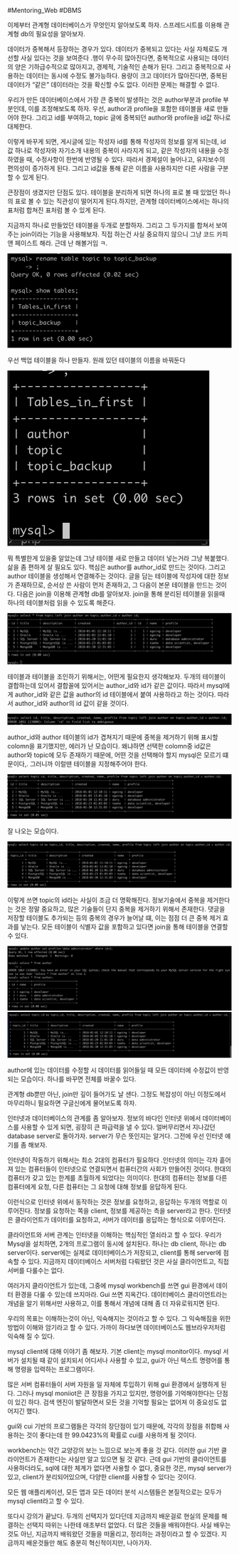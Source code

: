 #Mentoring_Web #DBMS

이제부터 관계형 데이터베이스가 무엇인지 알아보도록 하자. 스프레드시트를 이용해 관계형 db의 필요성을 알아보자.

데이터가 중복해서 등장하는 경우가 있다. 데이터가 중복되고 있다는 사실 자체로도 개선할 사실 있다는 것을 보여준다 .행이 무수히 많아진다면, 중복적으로 사용되는 데이터의 양은 기하급수적으로 많아지고, 경제적, 기술적인 손해가 된다. 그리고 중복적으로 사용하는 데이터는 동시에 수정도 불가능하다. 용량이 크고 데이터가 많아진다면, 중복된 데이터가 “같은” 데이터라는 것을 확신할 수도 없다. 이러한 문제는 해결할 수 없다.

우리가 만든 데이터베이스에서 가장 큰 중복이 발생하는 것은 author부분과 profile 부분인데, 이를 조정해보도록 하자. 우선, author과 profile을 포함한 테이블을 새로 만들어야 한다. 그리고 id를 부여하고, topic 글에 중복되던 author와 profile을 id값 하나로 대체한다.

이렇게 바꾸게 되면, 게시글에 있는 작성자 id를 통해 작성자의 정보를 알게 되는데, id값 하나로 작성자와 자기소개 내용의 중복이 사라지게 되고, 같은 작성자의 내용을 수정하였을 때, 수정사항이 한번에 반영될 수 있다. 따라서 경제설이 늘어나고, 유지보수의 편의성이 증가하게 된다. 그리고 id값을 통해 같은 이름을 사용하지만 다른 사람을 구분할 수 있게 된다.

큰장점이 생겼지만 단점도 있다. 테이블을 분리하게 되면 하나의 표로 볼 때 있었던 하나의 표로 볼 수 있는 직관성이 떨어지게 된다.하지만, 관계형 데이터베이스에서는 하나의 표처럼 합쳐진 표처럼 볼 수 있게 된다.

지금까지 하나로 만들었던 테이블을 두개로 분할하자. 그리고 그 두가지를 합쳐서 보여주는 join이라는 기능을 사용해보자. 직접 하는건 사실 중요하지 않으니 그냥 코드 카피앤 페이스트 
해라. 근데 난 해볼거임 ㅋ.

![](./img/3-01.png)

우선 백업 테이블을 하나 만들자. 원래 있던 테이블의 이름을 바꿔둔다

![](./img/3-02.png)

뭐 특별한게 있을줄 알았는데 그냥 테이블 새로 만들고 데이터 넣는거라 그냥 복붙했다. 삶을 좀 편하게 살 필요도 있다.
핵심은 author를 author_id로 만드는 것이다. 그리고 author 테이블을 생성해서 연결해주는 것이다. 글을 담는 테이블에 작성자에 대한 정보가 존재하므로, 순서상 쓴 사람이 먼저 존재하고, 그 다음이 본문 테이블을 만드는 것이다. 
다음은 join을 이용해 관계형 db를 알아보자. join을 통해 분리된 테이블을 읽을때 하나의 테이블처럼 읽을 수 있도록 해준다. 

![](./img/3-03.png)

테이블과 테이블을 조인하기 위해서는, 어떤게 필요한지 생각해보자. 두개의 테이블이 결합하는데 있어서 결합꼴에 있어서는 author_id와 id가 같은 값이다. 따라서 mysql에게 author_id와 같은 값을 author의 id 테이블에서 붙여 사용하라고 하는 것이다.  따라서 author_id와 author의 id 값이 같을 것이다. 


![](./img/3-04.png)

author_id와 author 테이블의 id가 겹쳐지기 때문에 중복을 제거하기 위해 표시할 colomn을 표기했지만, 에러가 난 모습이다. 왜냐하면 선택한 colomn중 id값은 author와 topic에 모두 존재하기 때문에, 어떤 것을 선택해야 할지 mysql은 모르기 떄문이다,. 그러니까 이럴땐 테이블을 지정해주어야 한다. 


![](./img/3-05.png)

잘 나오는 모습이다.


![](./img/3-06.png)

이렇게 쓰면 topic의 id라는 사실이 조금 더 명확해진다.
정보기술에서 중복을 제거한다는 것은 정말 중요하고, 많은 기술들이 단지 중복을 제거하기 위해서 존재한다. 댓글을 저장할 테이블도 추가되는 등의 중복의 경우가 늘어날 떄, 이는 점점 더 큰 중복 제거 효과를 낳는다. 모든 테이블이 식별자 값을 포함하고 있다면 join을 통해 테이블을 연결할 수 있다.

![](./img/3-07.png)
![](./img/3-08.png)

author에 있는 데이터를 수정할 시 데이터를 읽어들일 때 모든 데이터에 수정값이 반영되는 모습이다. 하나를 바꾸면 전체를 바꿀수 있다.

관계형 db뿐만 아닌, join만 깊이 들어가도 날 샌다. 그정도 복잡성이 아닌 이정도에서 마무리하니 필요하면 구글신에게 물어보도록 하자. 

인터넷과 데이터베이스의 관계를 좀 알아보자. 정보의 바다인 인터넷 위에서 데이터베이스를 사용할 수 있게 되면, 굉장히 큰 파급력을 낼 수 있다. 얼버무리면서 지나갔던 database server로 돌아가자. server가 무슨 뜻인지는 알거다. 그전에 우선 인터넷 얘기를 좀 해보자.

인터넷이 작동하기 위해서는 최소 2대의 컴퓨터가 필요하다 .인터넷의 의미는 각자 흩어져 있는 컴퓨터들이 인터넷으로 연결되면서 컴퓨터간의 사회가 만들어진 것이다. 한대의 컴퓨터가 갖고 있는 한계를 초월하게 되었다는 의미이다. 한대의 컴퓨터는 정보를 다른 컴퓨터에게 요청, 다른 컴퓨터는 그 요청에 대해 정보를 응답하게 된다.

이런식으로 인터넷 위에서 동작하는 것은 정보를 요청하고, 응답하는 두개의 역할로 이루어진다. 정보를 요청하는 쪽을 client, 정보를 제공하는 측을 server라고 한다. 인터넷은 클라이언트가 데이터를 요청하고, 서버가 데이터를 응답하는 형식으로 이루어진다.

클라이언트와 서버 관계는 인터넷을 이해하는 핵심적인 열쇠라고 할 수 있다. 우리가 Mysql을 설치하면, 2개의 프로그램이 동시에 설치된다. 하나는 db client, 하나는 db server이다. server에는 실제로 데이터베이스가 저장되고, client를 통해 server에 점속할 수 있다. 지금까지 데이터베이스 서버처럼 다뤄왔던 것은 사실  클라이언트고, 직접 서버를 다룰수는 없다.

여러가지 클라이언트가 있는데, 그중에 mysql workbench를 쓰면 gui 환경에서 데이터 환경을 다룰 수 있는데 쓰지마라. Gui 쓰면 지옥간다. 데이터베이스 클라이언트라는 개념을 알기 위해서만 사용하고, 이를 통해서 개념에 대해 좀 더 자유로워지면 된다. 

우리의 목표는 이해하는것이 아닌, 익숙해지는 것이라고 할 수 있다. 그 익숙해짐을 위한 방법이 이해와 암기라고 할 수 있다. 가까이 하다보면 데이터베이스도 웹브라우저처럼 익숙해 질 수 있다.

mysql client에 대해 이야기 좀 해보자.  기본 client는 mysql monitor이다. mysql 서버가 설치될 때 같이 설치되서 어디서나 사용할 수 있고, gui가 아닌 텍스트 명령어를 통해 명령을 입력하는 프로그램이다.

많은 서버 컴퓨터들이 서버 자원을 일 자체에 투입하기 위해 gui 환경에서 실행하게 된다. 그러나 mysql moniiot은 큰 장점을 가지고 있지만, 명령어를 기억해야한다는 단점이 있긴 하다. 검색 엔진이 발달하면서 모든 것을 기억할 필요는 없어져 이 중요성도 없어지긴 했다.

gui와 cui 기반의 프로그램들은 각각의 장단점이 있기 때문에, 각각의 장점을 취합해 사용하는 것이 좋다는데 한 99.0423%의 확률로 cui를 사용하게 될 것이다.

workbench는 약간 교양강의 보는 느낌으로 보는게 좋을 것 같다. 이러한 gui 기반 클라이언트가 존재한다는 사실만 알고 있으면 될 것 같다. 근데 gui 기반의 클라이언트를 사용하더라도, sql에 대한 체계가 없다면 사용할 수 없다, 중요한 것은, mysql server가 있고, client가 분리되어있으며, 다양한 client를 사용할 수 있다는 것이다.

모든 웹 애플리케이션, 모든 앱과 모든 데이터 분석 시스템들은 본질적으로는 모두가 mysql client라고 할 수 있다.

또다시 강의가 끝났다. 두개의 선택지가 있다던데 지금까지 배운걸로 현실의 문제를 해결하는 선택지 따위는 나한테 애초부터 없었다. 더 많은 것들을 배워야한다. 사실 배우는것도 아닌, 지금까지 배워왔던 것들을 떠올리고, 정리하는 과정이라고 할 수 있겠다. 지금까지 배운것들만 해도 충분히 혁신적이지만, 나아가자.